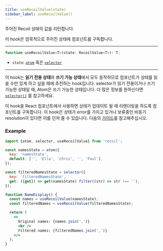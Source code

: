 ```yaml
---
title: useRecoilValue(state)
sidebar_label: useRecoilValue()
---
```


주어진 Recoil 상태의 값을 리턴합니다.

이 hook은 암묵적으로 주어진 상태에 컴포넌트를 구독합니다.

---

```jsx
function useRecoilValue<T>(state: RecoilValue<T>): T;
```

- `state`: [`atom`](/docs/api-reference/core/atom) 혹은  [`selector`](/docs/api-reference/core/selector)

---

이 hook는 **읽기 전용 상태**와 **쓰기 가능 상태**에서 모두 동작하므로 컴포넌트가 상태를 읽을 수만 있게 하고 싶을 때에 추천하는 hook입니다. selector가 읽기 전용이거나 쓰기 가능한 상태일 때, Atom은 쓰기 가능한 상태입니다. 더 많은 정보를 원하신다면  [`selector()`](/docs/api-reference/core/selector) 를 참고하세요.

이 hook을 React 컴포넌트에서 사용하면 상태가 업데이트 될 때 리렌더링을 하도록 컴포넌트를 구독합니다. 이 hook은 상태가 error를 가지고 있거나 보류중인 비동기 resolution이 있다면 이를 던져 줄 수 있습니다. 다음의 [가이드](/docs/guides/asynchronous-data-queries)를 참고해주십시오.

### Example

```jsx
import {atom, selector, useRecoilValue} from 'recoil';

const namesState = atom({
  key: 'namesState',
  default: ['', 'Ella', 'Chris', '', 'Paul'],
});

const filteredNamesState = selector({
  key: 'filteredNamesState',
  get: ({get}) => get(namesState).filter((str) => str !== ''),
});

function NameDisplay() {
  const names = useRecoilValue(namesState);
  const filteredNames = useRecoilValue(filteredNamesState);

  return (
    <>
      Original names: {names.join(',')}
      <br />
      Filtered names: {filteredNames.join(',')}
    </>
  );
}
```
